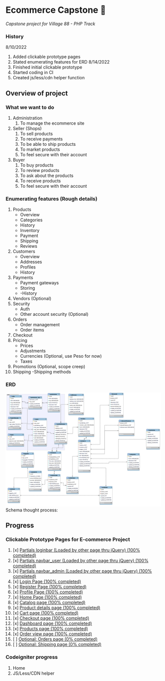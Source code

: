 # Ecommerce Capstone :money_mouth_face:
 *Capstone project for Village 88 - PHP Track*

### History
8/10/2022
1.  Added clickable prototype pages
2.  Stated enumerating features for ERD
8/14/2022
1. Finished initial clickable prototype
2. Started coding in CI
3. Created js/less/cdn helper function

## Overview of project
### What we want to do
1. Administration
   1. To manage the ecommerce site
2. Seller (Shops)
   1. To sell products
   2. To receive payments
   3. To be able to ship products
   4. To market products
   5. To feel secure with their account
3. Buyer
   1. To buy products
   2. To review products
   3. To ask about the products
   4. To receive products
   5. To feel secure with their account

### Enumerating features (Rough details)
1. Products
   - Overview
   - Categories
   - History
   - Inventory
   - Payment
   - Shipping
   - Reviews
2. Customers
   - Overview
   - Addresses
   - Profiles
   - History
3. Payments
   - Payment gateways
   - Storing
   - -History
4. Vendors (Optional)
5. Security
   - Auth
   - Other account security (Optional)
6. Orders
   - Order management
   - Order items
7. Checkout
8. Pricing
   - Prices
   - Adjustments
   - Currencies (Optional, use Peso for now)
   - Taxes
9.  Promotions (Optional, scope creep)
10. Shipping
   -Shipping methods

### ERD
![ERD 1st Prototype Image](/references/1st_Prototype.png)
Schema thought process:

## Progress

### **Clickable Prototype Pages for E-commerce Project**
1. [x] [Partials loginbar (Loaded by other page thru jQuery) (100% completed)](/clickable-prototype/Partials/loginbar.html)
2. [x] [Partials navbar_user (Loaded by other page thru jQuery) (100% completed)](/clickable-prototype/Partials/navbar_user.html)
3. [x] [Partials navbar_admin (Loaded by other page thru jQuery) (100% completed)](/clickable-prototype/Partials/navbar_admin.html)
4. [x] [Login Page (100% completed)](/clickable-prototype/Users/login.html)
5. [x] [Register Page (100% completed)](/clickable-prototype/Users/register.html)
6. [x] [Profile Page (100% completed)](/clickable-prototype/Users/profile.html)
7. [x] [Home Page (100% completed)](/clickable-prototype/Products/home.html)
8. [x] [Catalog page (100% completed)](/clickable-prototype/Products/catalog.html)
9. [x] [Product details page (100% completed)](/clickable-prototype/Products/show_products.html)
10. [x]  [Cart page (100% completed)](/clickable-prototype/Products/cart.html)
11. [x]  [Checkout page (100% completed)](/clickable-prototype/Products)
12. [x]  [Dashboard page (100% completed)](/clickable-prototype/dashboard.html)
13. [x]  [Products page (100% completed)](/clickable-prototype/)
14. [x]  [Order view page (100% completed)](/clickable-prototype/order_view.html)
15. [ ]  [Optional: Orders page (0% completed)](/clickable-prototype/)
16. [ ]  [Optional: Shipping page (0% completed)](/clickable-prototype/)

### Codeigniter progress
1. Home
2. JS/Less/CDN helper